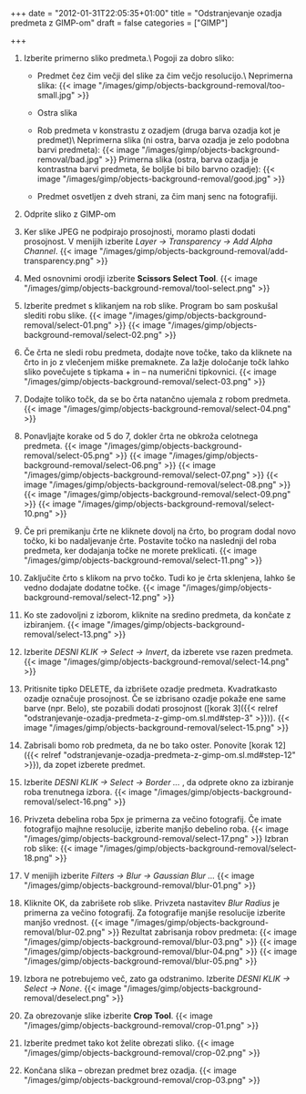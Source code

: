 +++
date = "2012-01-31T22:05:35+01:00"
title = "Odstranjevanje ozadja predmeta z GIMP-om"
draft = false
categories = ["GIMP"]

+++

1. Izberite primerno sliko predmeta.\\
   Pogoji za dobro sliko:

   - Predmet čez čim večji del slike za čim večjo resolucijo.\\
     Neprimerna slika:
     {{< image "/images/gimp/objects-background-removal/too-small.jpg" >}}

   - Ostra slika

   - Rob predmeta v konstrastu z ozadjem (druga barva ozadja kot je predmet)\\
     Neprimerna slika (ni ostra, barva ozadja je zelo podobna barvi predmeta):
     {{< image "/images/gimp/objects-background-removal/bad.jpg" >}}
     Primerna slika (ostra, barva ozadja je kontrastna barvi predmeta, še boljše bi bilo barvno ozadje):
     {{< image "/images/gimp/objects-background-removal/good.jpg" >}}

   - Predmet osvetljen z dveh strani, za čim manj senc na fotografiji.

2. Odprite sliko z GIMP-om

3. <a name="step-3">Ker slike JPEG ne podpirajo prosojnosti, moramo plasti dodati prosojnost. V menijih izberite *Layer → Transparency → Add Alpha Channel*.</a>
{{< image "/images/gimp/objects-background-removal/add-transparency.png" >}}

4. Med osnovnimi orodji izberite **Scissors Select Tool**.
{{< image "/images/gimp/objects-background-removal/tool-select.png" >}}

5. Izberite predmet s klikanjem na rob slike. Program bo sam poskušal slediti robu slike.
{{< image "/images/gimp/objects-background-removal/select-01.png" >}}
{{< image "/images/gimp/objects-background-removal/select-02.png" >}}

6. Če črta ne sledi robu predmeta, dodajte nove točke, tako da kliknete na črto in jo z vlečenjem miške premaknete. Za lažje določanje točk lahko sliko povečujete s tipkama + in – na numerični tipkovnici.
{{< image "/images/gimp/objects-background-removal/select-03.png" >}}

7. Dodajte toliko točk, da se bo črta natančno ujemala z robom predmeta.
{{< image "/images/gimp/objects-background-removal/select-04.png" >}}

8. Ponavljajte korake od 5 do 7, dokler črta ne obkroža celotnega predmeta.
{{< image "/images/gimp/objects-background-removal/select-05.png" >}}
{{< image "/images/gimp/objects-background-removal/select-06.png" >}}
{{< image "/images/gimp/objects-background-removal/select-07.png" >}}
{{< image "/images/gimp/objects-background-removal/select-08.png" >}}
{{< image "/images/gimp/objects-background-removal/select-09.png" >}}
{{< image "/images/gimp/objects-background-removal/select-10.png" >}}

9. Če pri premikanju črte ne kliknete dovolj na črto, bo program dodal novo točko, ki bo nadaljevanje črte. Postavite točko na naslednji del roba predmeta, ker dodajanja točke ne morete preklicati.
{{< image "/images/gimp/objects-background-removal/select-11.png" >}}

10. Zaključite črto s klikom na prvo točko. Tudi ko je črta sklenjena, lahko še vedno dodajate dodatne točke.
{{< image "/images/gimp/objects-background-removal/select-12.png" >}}

11. Ko ste zadovoljni z izborom, kliknite na sredino predmeta, da končate z izbiranjem.
{{< image "/images/gimp/objects-background-removal/select-13.png" >}}

12. <a name="step-12">Izberite *DESNI KLIK → Select → Invert*, da izberete vse razen predmeta.</a>
{{< image "/images/gimp/objects-background-removal/select-14.png" >}}

13. Pritisnite tipko DELETE, da izbrišete ozadje predmeta. Kvadratkasto ozadje označuje prosojnost. Če se izbrisano ozadje pokaže ene same barve (npr. Belo), ste pozabili dodati prosojnost ([korak 3]({{< relref "odstranjevanje-ozadja-predmeta-z-gimp-om.sl.md#step-3" >}})).
{{< image "/images/gimp/objects-background-removal/select-15.png" >}}

14. Zabrisali bomo rob predmeta, da ne bo tako oster. Ponovite [korak 12]({{< relref "odstranjevanje-ozadja-predmeta-z-gimp-om.sl.md#step-12" >}}), da zopet izberete predmet.

15. Izberite *DESNI KLIK → Select → Border ...* , da odprete okno za izbiranje roba trenutnega izbora.
{{< image "/images/gimp/objects-background-removal/select-16.png" >}}

16. Privzeta debelina roba 5px je primerna za večino fotografij. Če imate fotografijo majhne resolucije, izberite manjšo debelino roba.
{{< image "/images/gimp/objects-background-removal/select-17.png" >}}
Izbran rob slike:
{{< image "/images/gimp/objects-background-removal/select-18.png" >}}

17. V menijih izberite *Filters → Blur → Gaussian Blur …*
{{< image "/images/gimp/objects-background-removal/blur-01.png" >}}

18. Kliknite OK, da zabrišete rob slike. Privzeta nastavitev *Blur Radius* je primerna za večino fotografij. Za fotografije manjše resolucije izberite manjšo vrednost.
{{< image "/images/gimp/objects-background-removal/blur-02.png" >}}
Rezultat zabrisanja robov predmeta:
{{< image "/images/gimp/objects-background-removal/blur-03.png" >}}
{{< image "/images/gimp/objects-background-removal/blur-04.png" >}}
{{< image "/images/gimp/objects-background-removal/blur-05.png" >}}

19. Izbora ne potrebujemo več, zato ga odstranimo. Izberite *DESNI KLIK → Select → None*.
{{< image "/images/gimp/objects-background-removal/deselect.png" >}}

20. Za obrezovanje slike izberite **Crop Tool**.
{{< image "/images/gimp/objects-background-removal/crop-01.png" >}}

21. Izberite predmet tako kot želite obrezati sliko.
{{< image "/images/gimp/objects-background-removal/crop-02.png" >}}

22. Končana slika – obrezan predmet brez ozadja.
{{< image "/images/gimp/objects-background-removal/crop-03.png" >}}
